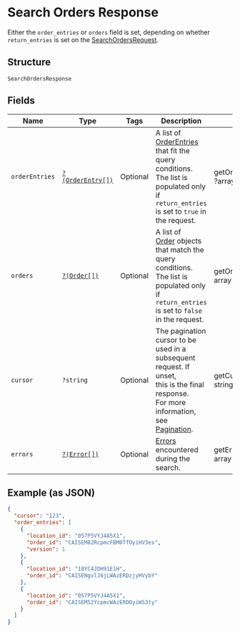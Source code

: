
# Search Orders Response

Either the `order_entries` or `orders` field is set, depending on whether
`return_entries` is set on the [SearchOrdersRequest](../../doc/apis/orders.md#search-orders).

## Structure

`SearchOrdersResponse`

## Fields

| Name | Type | Tags | Description | Getter | Setter |
|  --- | --- | --- | --- | --- | --- |
| `orderEntries` | [`?(OrderEntry[])`](../../doc/models/order-entry.md) | Optional | A list of [OrderEntries](../../doc/models/order-entry.md) that fit the query<br>conditions. The list is populated only if `return_entries` is set to `true` in the request. | getOrderEntries(): ?array | setOrderEntries(?array orderEntries): void |
| `orders` | [`?(Order[])`](../../doc/models/order.md) | Optional | A list of<br>[Order](../../doc/models/order.md) objects that match the query conditions. The list is populated only if<br>`return_entries` is set to `false` in the request. | getOrders(): ?array | setOrders(?array orders): void |
| `cursor` | `?string` | Optional | The pagination cursor to be used in a subsequent request. If unset,<br>this is the final response.<br>For more information, see [Pagination](../../https://developer.squareup.com/docs/basics/api101/pagination). | getCursor(): ?string | setCursor(?string cursor): void |
| `errors` | [`?(Error[])`](../../doc/models/error.md) | Optional | [Errors](../../doc/models/error.md) encountered during the search. | getErrors(): ?array | setErrors(?array errors): void |

## Example (as JSON)

```json
{
  "cursor": "123",
  "order_entries": [
    {
      "location_id": "057P5VYJ4A5X1",
      "order_id": "CAISEM82RcpmcFBM0TfOyiHV3es",
      "version": 1
    },
    {
      "location_id": "18YC4JDH91E1H",
      "order_id": "CAISENgvlJ6jLWAzERDzjyHVybY"
    },
    {
      "location_id": "057P5VYJ4A5X1",
      "order_id": "CAISEM52YcpmcWAzERDOyiWS3ty"
    }
  ]
}
```

